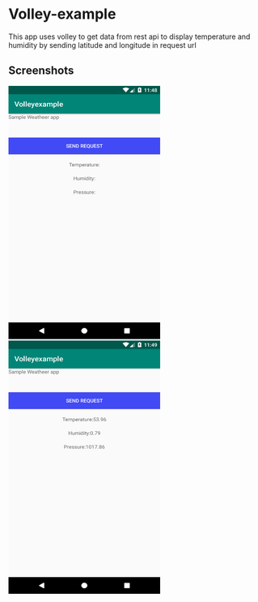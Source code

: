 # Volley-example
This app uses volley to get data from rest api to display temperature and humidity by sending latitude and longitude in request url<br>
## Screenshots<br>
<img src="https://raw.githubusercontent.com/salmanma6/Volley-example/master/s1.png" width="300px" height="500px" />
<img src="https://raw.githubusercontent.com/salmanma6/Volley-example/master/s2.png" width="300px" height="500px" />
